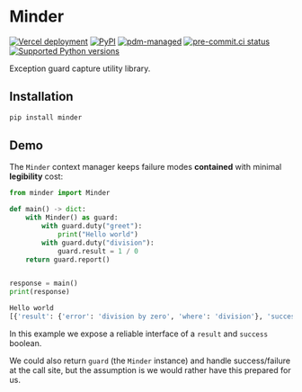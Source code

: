 # Minder

[![Vercel deployment](https://img.shields.io/github/deployments/lmmx/minder/Production?label=vercel&logo=vercel&logoColor=white)](https://vercel.com/deployments/Production)
[![PyPI](https://img.shields.io/pypi/v/minder?logo=python&logoColor=%23cccccc)](https://pypi.org/project/minder)
[![pdm-managed](https://img.shields.io/badge/pdm-managed-blueviolet)](https://pdm.fming.dev)
[![pre-commit.ci status](https://results.pre-commit.ci/badge/github/lmmx/minder/master.svg)](https://results.pre-commit.ci/latest/github/lmmx/minder/master)
[![Supported Python versions](https://img.shields.io/pypi/pyversions/minder.svg)](https://pypi.org/project/minder)

<!-- [![build status](https://github.com/lmmx/minder/actions/workflows/master.yml/badge.svg)](https://github.com/lmmx/minder/actions/workflows/master.yml) -->

Exception guard capture utility library.

## Installation

```sh
pip install minder
```

## Demo

The `Minder` context manager keeps failure modes **contained** with minimal **legibility** cost:

```py
from minder import Minder

def main() -> dict:
    with Minder() as guard:
        with guard.duty("greet"):
            print("Hello world")
        with guard.duty("division"):
            guard.result = 1 / 0
    return guard.report()


response = main()
print(response)
```

```py
Hello world
[{'result': {'error': 'division by zero', 'where': 'division'}, 'success': False}]
```

In this example we expose a reliable interface of a `result` and `success` boolean.

We could also return `guard` (the `Minder` instance) and handle success/failure at the call site,
but the assumption is we would rather have this prepared for us.
